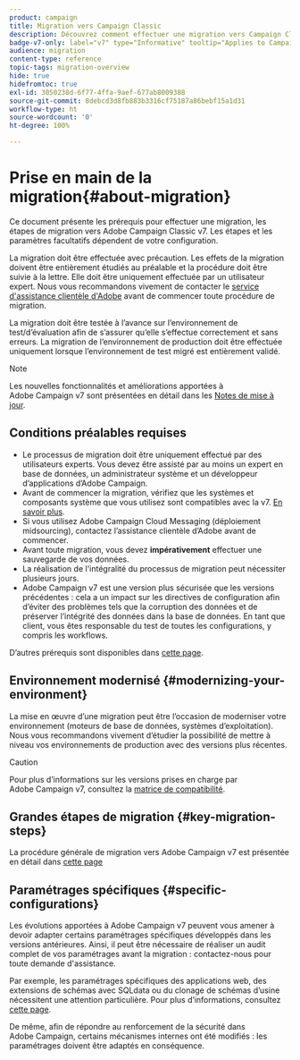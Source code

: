 ```yaml
---
product: campaign
title: Migration vers Campaign Classic
description: Découvrez comment effectuer une migration vers Campaign Classic à partir d'une version précédente de Campaign
badge-v7-only: label="v7" type="Informative" tooltip="Applies to Campaign Classic v7 only"
audience: migration
content-type: reference
topic-tags: migration-overview
hide: true
hidefromtoc: true
exl-id: 3050238d-6f77-4ffa-9aef-677ab8009388
source-git-commit: 8debcd3d8fb883b3316cf75187a86bebf15a1d31
workflow-type: ht
source-wordcount: '0'
ht-degree: 100%

---
```


# Prise en main de la migration{#about-migration}



Ce document présente les prérequis pour effectuer une migration, les étapes de migration vers Adobe Campaign Classic v7. Les étapes et les paramètres facultatifs dépendent de votre configuration.

La migration doit être effectuée avec précaution. Les effets de la migration doivent être entièrement étudiés au préalable et la procédure doit être suivie à la lettre. Elle doit être uniquement effectuée par un utilisateur expert. Nous vous recommandons vivement de contacter le [service d&#39;assistance clientèle d&#39;Adobe](https://helpx.adobe.com/fr/enterprise/admin-guide.html/enterprise/using/support-for-experience-cloud.ug.html) avant de commencer toute procédure de migration.

La migration doit être testée à l’avance sur l’environnement de test/d’évaluation afin de s’assurer qu’elle s’effectue correctement et sans erreurs. La migration de l’environnement de production doit être effectuée uniquement lorsque l’environnement de test migré est entièrement validé.

>[!NOTE]
>
>Les nouvelles fonctionnalités et améliorations apportées à Adobe Campaign v7 sont présentées en détail dans les [Notes de mise à jour](../../rn/using/latest-release.md).


## Conditions préalables requises

* Le processus de migration doit être uniquement effectué par des utilisateurs experts. Vous devez être assisté par au moins un expert en base de données, un administrateur système et un développeur d’applications d’Adobe Campaign.
* Avant de commencer la migration, vérifiez que les systèmes et composants système que vous utilisez sont compatibles avec la v7. [En savoir plus](../../rn/using/compatibility-matrix.md).
* Si vous utilisez Adobe Campaign Cloud Messaging (déploiement midsourcing), contactez l’assistance clientèle d’Adobe avant de commencer.
* Avant toute migration, vous devez **impérativement** effectuer une sauvegarde de vos données.
* La réalisation de l&#39;intégralité du processus de migration peut nécessiter plusieurs jours.
* Adobe Campaign v7 est une version plus sécurisée que les versions précédentes : cela a un impact sur les directives de configuration afin d’éviter des problèmes tels que la corruption des données et de préserver l’intégrité des données dans la base de données. En tant que client, vous êtes responsable du test de toutes les configurations, y compris les workflows.

D’autres prérequis sont disponibles dans [cette page](../../migration/using/before-starting-migration.md).


## Environnement modernisé {#modernizing-your-environment}

La mise en œuvre d’une migration peut être l’occasion de moderniser votre environnement (moteurs de base de données, systèmes d’exploitation). Nous vous recommandons vivement d’étudier la possibilité de mettre à niveau vos environnements de production avec des versions plus récentes.

>[!CAUTION]
>
>Pour plus d’informations sur les versions prises en charge par Adobe Campaign v7, consultez la [matrice de compatibilité](../../rn/using/compatibility-matrix.md).

## Grandes étapes de migration {#key-migration-steps}

La procédure générale de migration vers Adobe Campaign v7 est présentée en détail dans [cette page](../../migration/using/before-starting-migration.md)


## Paramétrages spécifiques {#specific-configurations}

Les évolutions apportées à Adobe Campaign v7 peuvent vous amener à devoir adapter certains paramétrages spécifiques développés dans les versions antérieures. Ainsi, il peut être nécessaire de réaliser un audit complet de vos paramétrages avant la migration : contactez-nous pour toute demande d&#39;assistance.

Par exemple, les paramétrages spécifiques des applications web, des extensions de schémas avec SQLdata ou du clonage de schémas d’usine nécessitent une attention particulière. Pour plus d’informations, consultez [cette page](../../migration/using/configuring-your-platform.md).

De même, afin de répondre au renforcement de la sécurité dans Adobe Campaign, certains mécanismes internes ont été modifiés : les paramétrages doivent être adaptés en conséquence.

